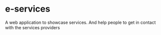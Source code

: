 # e-services
A web application to showcase services. And help people to get in contact with the services providers
